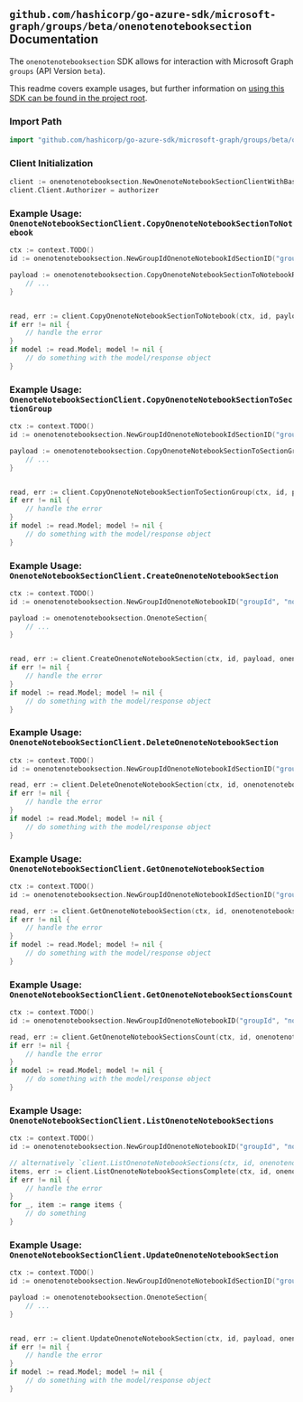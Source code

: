 
## `github.com/hashicorp/go-azure-sdk/microsoft-graph/groups/beta/onenotenotebooksection` Documentation

The `onenotenotebooksection` SDK allows for interaction with Microsoft Graph `groups` (API Version `beta`).

This readme covers example usages, but further information on [using this SDK can be found in the project root](https://github.com/hashicorp/go-azure-sdk/tree/main/docs).

### Import Path

```go
import "github.com/hashicorp/go-azure-sdk/microsoft-graph/groups/beta/onenotenotebooksection"
```


### Client Initialization

```go
client := onenotenotebooksection.NewOnenoteNotebookSectionClientWithBaseURI("https://graph.microsoft.com")
client.Client.Authorizer = authorizer
```


### Example Usage: `OnenoteNotebookSectionClient.CopyOnenoteNotebookSectionToNotebook`

```go
ctx := context.TODO()
id := onenotenotebooksection.NewGroupIdOnenoteNotebookIdSectionID("groupId", "notebookId", "onenoteSectionId")

payload := onenotenotebooksection.CopyOnenoteNotebookSectionToNotebookRequest{
	// ...
}


read, err := client.CopyOnenoteNotebookSectionToNotebook(ctx, id, payload, onenotenotebooksection.DefaultCopyOnenoteNotebookSectionToNotebookOperationOptions())
if err != nil {
	// handle the error
}
if model := read.Model; model != nil {
	// do something with the model/response object
}
```


### Example Usage: `OnenoteNotebookSectionClient.CopyOnenoteNotebookSectionToSectionGroup`

```go
ctx := context.TODO()
id := onenotenotebooksection.NewGroupIdOnenoteNotebookIdSectionID("groupId", "notebookId", "onenoteSectionId")

payload := onenotenotebooksection.CopyOnenoteNotebookSectionToSectionGroupRequest{
	// ...
}


read, err := client.CopyOnenoteNotebookSectionToSectionGroup(ctx, id, payload, onenotenotebooksection.DefaultCopyOnenoteNotebookSectionToSectionGroupOperationOptions())
if err != nil {
	// handle the error
}
if model := read.Model; model != nil {
	// do something with the model/response object
}
```


### Example Usage: `OnenoteNotebookSectionClient.CreateOnenoteNotebookSection`

```go
ctx := context.TODO()
id := onenotenotebooksection.NewGroupIdOnenoteNotebookID("groupId", "notebookId")

payload := onenotenotebooksection.OnenoteSection{
	// ...
}


read, err := client.CreateOnenoteNotebookSection(ctx, id, payload, onenotenotebooksection.DefaultCreateOnenoteNotebookSectionOperationOptions())
if err != nil {
	// handle the error
}
if model := read.Model; model != nil {
	// do something with the model/response object
}
```


### Example Usage: `OnenoteNotebookSectionClient.DeleteOnenoteNotebookSection`

```go
ctx := context.TODO()
id := onenotenotebooksection.NewGroupIdOnenoteNotebookIdSectionID("groupId", "notebookId", "onenoteSectionId")

read, err := client.DeleteOnenoteNotebookSection(ctx, id, onenotenotebooksection.DefaultDeleteOnenoteNotebookSectionOperationOptions())
if err != nil {
	// handle the error
}
if model := read.Model; model != nil {
	// do something with the model/response object
}
```


### Example Usage: `OnenoteNotebookSectionClient.GetOnenoteNotebookSection`

```go
ctx := context.TODO()
id := onenotenotebooksection.NewGroupIdOnenoteNotebookIdSectionID("groupId", "notebookId", "onenoteSectionId")

read, err := client.GetOnenoteNotebookSection(ctx, id, onenotenotebooksection.DefaultGetOnenoteNotebookSectionOperationOptions())
if err != nil {
	// handle the error
}
if model := read.Model; model != nil {
	// do something with the model/response object
}
```


### Example Usage: `OnenoteNotebookSectionClient.GetOnenoteNotebookSectionsCount`

```go
ctx := context.TODO()
id := onenotenotebooksection.NewGroupIdOnenoteNotebookID("groupId", "notebookId")

read, err := client.GetOnenoteNotebookSectionsCount(ctx, id, onenotenotebooksection.DefaultGetOnenoteNotebookSectionsCountOperationOptions())
if err != nil {
	// handle the error
}
if model := read.Model; model != nil {
	// do something with the model/response object
}
```


### Example Usage: `OnenoteNotebookSectionClient.ListOnenoteNotebookSections`

```go
ctx := context.TODO()
id := onenotenotebooksection.NewGroupIdOnenoteNotebookID("groupId", "notebookId")

// alternatively `client.ListOnenoteNotebookSections(ctx, id, onenotenotebooksection.DefaultListOnenoteNotebookSectionsOperationOptions())` can be used to do batched pagination
items, err := client.ListOnenoteNotebookSectionsComplete(ctx, id, onenotenotebooksection.DefaultListOnenoteNotebookSectionsOperationOptions())
if err != nil {
	// handle the error
}
for _, item := range items {
	// do something
}
```


### Example Usage: `OnenoteNotebookSectionClient.UpdateOnenoteNotebookSection`

```go
ctx := context.TODO()
id := onenotenotebooksection.NewGroupIdOnenoteNotebookIdSectionID("groupId", "notebookId", "onenoteSectionId")

payload := onenotenotebooksection.OnenoteSection{
	// ...
}


read, err := client.UpdateOnenoteNotebookSection(ctx, id, payload, onenotenotebooksection.DefaultUpdateOnenoteNotebookSectionOperationOptions())
if err != nil {
	// handle the error
}
if model := read.Model; model != nil {
	// do something with the model/response object
}
```
